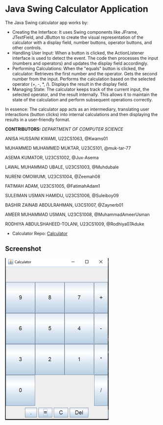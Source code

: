 # Java Swing Calculator Application
The Java Swing calculator app works by:
 * Creating the Interface:
  It uses Swing components like JFrame, JTextField, and JButton to create the visual representation of the calculator with a display field, number buttons, operator buttons, and other controls.
 * Handling User Input:
  When a button is clicked, the ActionListener interface is used to detect the event.
  The code then processes the input (numbers and operators) and updates the display field accordingly.
 * Performing Calculations:
  When the "equals" button is clicked, the calculator:
  Retrieves the first number and the operator.
  Gets the second number from the input.
  Performs the calculation based on the selected operator (+, -, *, /).
  Displays the result in the display field.
 * Managing State:
  The calculator keeps track of the current input, the selected operator, and the result internally.
  This allows it to maintain the state of the calculation and perform subsequent operations correctly.

In essence: The calculator app acts as an intermediary, translating user interactions (button clicks) into internal calculations and then displaying the results in a user-friendly format.

**CONTRIBUTORS:**
_DEPARTMENT OF COMPUTER SCIENCE_

ANISA HUSSAINI KWAMI, U22CS1063, @Kwams01

MUHAMMED MUHAMMED MUKTAR, U23CS101, @muk-tar-77

ASEMA KUMATOR, U23CS1002, @Jux-Asema

LAWAL MUHAMMAD UBALE, U23CS1003, @Muhdubale

NURENI OMOWUMI, U23CS1004, @Zeemah08

FATIMAH ADAM, U23CS1005, @FatimahAdam1

SULEIMAN USMAN HAMIDU, U23CS1006, @Suleiboy09

BASHIR ZAINAB ABDULRAHMAN, U3CS1007, @Zaynerb01

AMEER MUHAMMAD USMAN, U23CS1008, @MuhammadAmeerUsman

RODHIYA ABDULSHAHEED-TOLANI, U23CS1009, @Rodhiya07Aduke



- Calculator Repo: [Calculator](https://github.com/Zeemah08/Swing-Calculator-U23CS1004)
## Screenshot
![Calculator Image](./images/calculator-pic.PNG)
